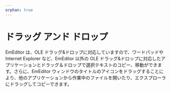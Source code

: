 ```yaml
---
orphan: true
---
```

# ドラッグ アンド ドロップ

EmEditor は、OLE ドラッグ&ドロップに対応していますので、ワードパッドや Internet Explorer など、EmEditor 以外の
OLE
ドラッグ&ドロップに対応したアプリケーションとドラッグ＆ドロップで選択テキストのコピー、移動ができます。さらに、EmEditor ウィンドウのタイトルのアイコンをドラッグすることにより、他のアプリケーションから作業中のファイルを開いたり、エクスプローラにドラッグしてコピーできます。
